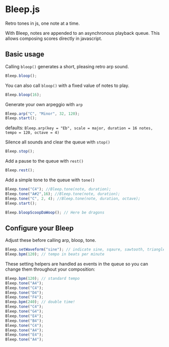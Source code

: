 Bleep.js
========

Retro tones in js, one note at a time. 

With Bleep, notes are appended to an asynchronous playback queue. This allows composing scores directly in javascript. 

Basic usage
-----------

Calling `bloop()` generates a short, pleasing retro arp sound.
~~~ js
Bleep.bloop();
~~~
You can also call `bloop()` with a fixed value of notes to play.
~~~ js
Bleep.bloop(16);
~~~


Generate your own arpeggio with `arp`
~~~ js
Bleep.arp("C", "Minor", 32, 120); 
Bleep.start();
~~~
defaults: ```Bleep.arp(key = "Eb", scale = major, duration = 16 notes, tempo = 120, octave = 4)```

Silence all sounds and clear the queue with `stop()`
~~~ js
Bleep.stop();
~~~

Add a pause to the queue with `rest()`
~~~ js
Bleep.rest();
~~~

Add a simple tone to the queue with `tone()`
~~~ js
Bleep.tone("C4"); //Bleep.tone(note, duration);
Bleep.tone("A#2",16); //Bleep.tone(note, duration);
Bleep.tone("C", 2, 4); //Bleep.tone(note, duration, octave);
Bleep.start();
~~~

~~~ js
Bleep.bloopScoopDaWoop(); // Here be dragons
~~~

Configure your Bleep
--------
Adjust these before calling arp, bloop, tone. 
~~~ js
Bleep.setWaveform("sine"); // indicate sine, sqaure, sawtooth, triangle
Bleep.bpm(120); // tempo in beats per minute
~~~

These setting helpers are handled as events in the queue so you can change them throughout your composition:
~~~ js
Bleep.bpm(120); // standard tempo
Bleep.tone("A4");
Bleep.tone("C4");
Bleep.tone("D4");
Bleep.tone("F4");
Bleep.bpm(240); // double time!
Bleep.tone("C4");
Bleep.tone("G4");
Bleep.tone("E4");
Bleep.tone("B4");
Bleep.tone("C4");
Bleep.tone("A4");
Bleep.tone("E4");
Bleep.tone("A4");
~~~

